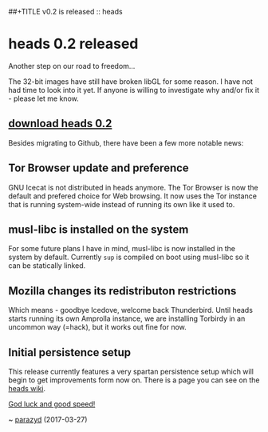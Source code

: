 ##+TITLE v0.2 is released :: heads

heads 0.2 released
==================

Another step on our road to freedom...

The 32-bit images have still have broken libGL for some reason. I have
not had time to look into it yet. If anyone is willing to investigate
why and/or fix it - please let me know.


## [download heads 0.2](https://files.dyne.org/heads/)


Besides migrating to Github, there have been a few more notable news:

Tor Browser update and preference
---------------------------------

GNU Icecat is not distributed in heads anymore. The Tor Browser is now
the default and prefered choice for Web browsing. It now uses the Tor
instance that is running system-wide instead of running its own like it
used to.


musl-libc is installed on the system
------------------------------------

For some future plans I have in mind, musl-libc is now installed in the
system by default. Currently `sup` is compiled on boot using musl-libc
so it can be statically linked.


Mozilla changes its redistributon restrictions
----------------------------------------------

Which means - goodbye Icedove, welcome back Thunderbird. Until heads
starts running its own Amprolla instance, we are installing Torbirdy in
an uncommon way (=hack), but it works out fine for now.


Initial persistence setup
-------------------------

This release currently features a very spartan persistence setup which
will begin to get improvements form now on. There is a page you can see
on the [heads wiki](https://heads.dyne.org/wiki/persistence.html).


[God luck and good speed!](https://www.youtube.com/watch?v=XNzzb9fK6cA)

~ [parazyd](mailto:parazyd@dyne.org) (2017-03-27)
